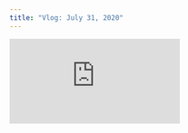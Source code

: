 ```yaml
---
title: "Vlog: July 31, 2020"
---
```


<div class="video">
  <iframe src="https://www.youtube.com/embed/yOkEAVBMnVs" frameborder="0" allow="accelerometer; autoplay; clipboard-write; encrypted-media; gyroscope; picture-in-picture" allowfullscreen></iframe>
</div>